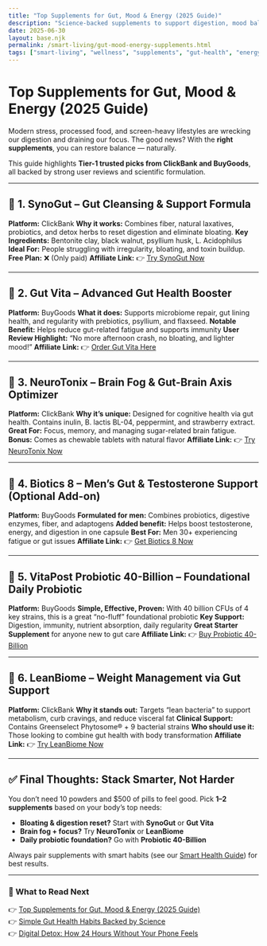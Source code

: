 ```yaml
---
title: "Top Supplements for Gut, Mood & Energy (2025 Guide)"
description: "Science-backed supplements to support digestion, mood balance, and clean energy levels — picked for Tier-1 users who want simple, effective results."
date: 2025-06-30
layout: base.njk
permalink: /smart-living/gut-mood-energy-supplements.html
tags: ["smart-living", "wellness", "supplements", "gut-health", "energy", "focus"]
---
```



# Top Supplements for Gut, Mood & Energy (2025 Guide)

Modern stress, processed food, and screen-heavy lifestyles are wrecking our digestion and draining our focus. The good news? With the **right supplements**, you can restore balance — naturally.

This guide highlights **Tier-1 trusted picks from ClickBank and BuyGoods**, all backed by strong user reviews and scientific formulation.

---

## 🦠 1. **SynoGut** – Gut Cleansing & Support Formula

**Platform:** ClickBank
**Why it works:** Combines fiber, natural laxatives, probiotics, and detox herbs to reset digestion and eliminate bloating.
**Key Ingredients:** Bentonite clay, black walnut, psyllium husk, L. Acidophilus
**Ideal For:** People struggling with irregularity, bloating, and toxin buildup.
**Free Plan:** ❌ (Only paid)
**Affiliate Link:** 👉 [Try SynoGut Now](#)

---

## 💪 2. **Gut Vita** – Advanced Gut Health Booster

**Platform:** BuyGoods
**What it does:** Supports microbiome repair, gut lining health, and regularity with prebiotics, psyllium, and flaxseed.
**Notable Benefit:** Helps reduce gut-related fatigue and supports immunity
**User Review Highlight:** “No more afternoon crash, no bloating, and lighter mood!”
**Affiliate Link:** 👉 [Order Gut Vita Here](#)

---

## 🧘 3. **NeuroTonix** – Brain Fog & Gut-Brain Axis Optimizer

**Platform:** ClickBank
**Why it’s unique:** Designed for cognitive health via gut health. Contains inulin, B. lactis BL-04, peppermint, and strawberry extract.
**Great For:** Focus, memory, and managing sugar-related brain fatigue.
**Bonus:** Comes as chewable tablets with natural flavor
**Affiliate Link:** 👉 [Try NeuroTonix Now](#)

---

## 🌿 4. **Biotics 8** – Men’s Gut & Testosterone Support (Optional Add-on)

**Platform:** BuyGoods
**Formulated for men:** Combines probiotics, digestive enzymes, fiber, and adaptogens
**Added benefit:** Helps boost testosterone, energy, and digestion in one capsule
**Best For:** Men 30+ experiencing fatigue or gut issues
**Affiliate Link:** 👉 [Get Biotics 8 Now](#)

---

## 🧬 5. **VitaPost Probiotic 40-Billion** – Foundational Daily Probiotic

**Platform:** BuyGoods
**Simple, Effective, Proven:** With 40 billion CFUs of 4 key strains, this is a great “no-fluff” foundational probiotic
**Key Support:** Digestion, immunity, nutrient absorption, daily regularity
**Great Starter Supplement** for anyone new to gut care
**Affiliate Link:** 👉 [Buy Probiotic 40-Billion](#)

---

## 🔋 6. **LeanBiome** – Weight Management via Gut Support

**Platform:** ClickBank
**Why it stands out:** Targets “lean bacteria” to support metabolism, curb cravings, and reduce visceral fat
**Clinical Support:** Contains Greenselect Phytosome® + 9 bacterial strains
**Who should use it:** Those looking to combine gut health with body transformation
**Affiliate Link:** 👉 [Try LeanBiome Now](#)

---

## ✅ Final Thoughts: Stack Smarter, Not Harder

You don’t need 10 powders and \$500 of pills to feel good. Pick **1–2 supplements** based on your body’s top needs:

* **Bloating & digestion reset?** Start with **SynoGut** or **Gut Vita**
* **Brain fog + focus?** Try **NeuroTonix** or **LeanBiome**
* **Daily probiotic foundation?** Go with **Probiotic 40-Billion**

Always pair supplements with smart habits (see our [Smart Health Guide](/smart-health-guide)) for best results.

---

### 📌 What to Read Next

👉 [Top Supplements for Gut, Mood & Energy (2025 Guide)](/smart-living/gut-mood-energy-supplements.html)  
👉 [Simple Gut Health Habits Backed by Science](/smart-living/gut-health-tips.html)  
👉 [Digital Detox: How 24 Hours Without Your Phone Feels](/smart-living/digital-detox-habits.html)
